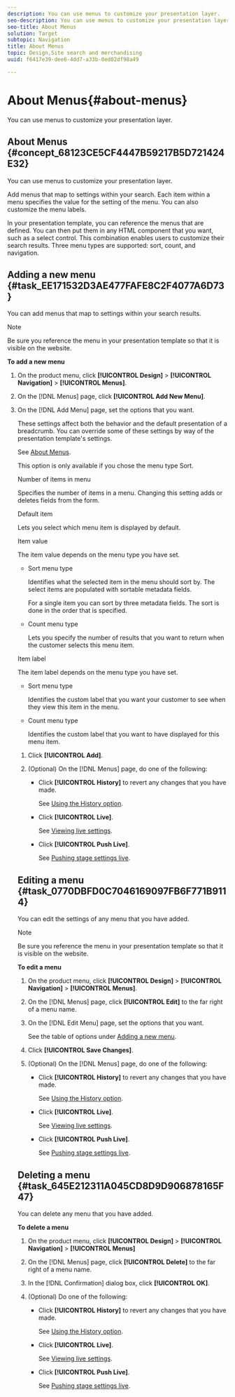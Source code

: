 ```yaml
---
description: You can use menus to customize your presentation layer.
seo-description: You can use menus to customize your presentation layer.
seo-title: About Menus
solution: Target
subtopic: Navigation
title: About Menus
topic: Design,Site search and merchandising
uuid: f6417e39-dee6-4dd7-a33b-0ed02df98a49

---
```


# About Menus{#about-menus}

You can use menus to customize your presentation layer.

## About Menus {#concept_68123CE5CF4447B59217B5D721424E32}

You can use menus to customize your presentation layer. 

Add menus that map to settings within your search. Each item within a menu specifies the value for the setting of the menu. You can also customize the menu labels.

In your presentation template, you can reference the menus that are defined. You can then put them in any HTML component that you want, such as a select control. This combination enables users to customize their search results. Three menu types are supported: sort, count, and navigation. 

## Adding a new menu {#task_EE171532D3AE477FAFE8C2F4077A6D73}

You can add menus that map to settings within your search results.

<!-- 

t_adding_a_new_menu.xml

 -->

>[!NOTE]
>
>Be sure you reference the menu in your presentation template so that it is visible on the website.

**To add a new menu** 

1. On the product menu, click **[!UICONTROL Design]** > **[!UICONTROL Navigation]** > **[!UICONTROL Menus]**.
1. On the [!DNL Menus] page, click **[!UICONTROL Add New Menu]**.
1. On the [!DNL Add Menu] page, set the options that you want.

   These settings affect both the behavior and the default presentation of a breadcrumb. You can override some of these settings by way of the presentation template's settings.

   See [About Menus](../c-about-design-menu/c-about-menus.md#concept_68123CE5CF4447B59217B5D721424E32).

   <!-- 

r_add_menu_options.xml

 -->

<table id="table_C5641613476D4B0B8A4916C84FB4ACD9"> 
 <thead> 
  <tr> 
   <th colname="col1" class="entry"> <p>Option </p> </th> 
   <th colname="col2" class="entry"> <p>Description </p> </th> 
  </tr> 
 </thead>
 <tbody> 
  <tr> 
   <td colname="col1"> <p>Menu Name </p> </td> 
   <td colname="col2"> <p>Name of the menu. </p> </td> 
  </tr> 
  <tr> 
   <td colname="col1"> <p>Menu type </p> </td> 
   <td colname="col2"> <p>Sets one of the following three menu types: </p> <p> 
     <ul id="ul_7E66ACC1DA494B20BEC3B0B2CCAB103A"> 
      <li id="li_D81876660A8B48AFB70D3317063FBF6F"> <span class="uicontrol"> Sort </span> <p>Organizes your search by any of your defined metadata types. </p> <p>For example, you might define a sort menu with the following metadata types: three items of relevance; a custom metadata field such as an availability code; and price. The three items can be given the labels "Sort by Relevance", "Sort by Availability", and "Sort by Price", respectively. When you include this in your presentation template, the customer can use this control to sort their search results. </p> </li> 
      <li id="li_63AE06B544B64DCAA8C55031B3DFFFF7"> <span class="uicontrol"> Count </span> <p>Defines the number of search results to show. This menu type maps to the cgi parameter <span class="varname"> sp_c </span>. </p> <p>See <a href="../c-appendices/c-cgiparameters.md#reference_582E85C3886740C98FE88CA9DF7918E8" format="dita" scope="local"> Backend search CGI parameters </a>. </p> </li> 
      <li id="li_EEC810D420FF41498ECE49EBAAB33BE5"> <span class="uicontrol"> Navigation </span> <p>Specifies a set of static URLs that are associated with menu items. Typically, a navigation menu is used to create a top-level navigation bar on your search results page. </p> <p>For example, you could create a menu that has women, men, boys, and girls where the menu items would be something like the following: 
        <userinput>
          /?q1=womens;x1=gender 
        </userinput>, 
        <userinput>
          /?q1=mens;x1=gender 
        </userinput> </p> </li> 
     </ul> </p> </td> 
  </tr> 
  <tr> 
   <td colname="col1"> <p>Merchandising </p> 
    <!--DONT' KNOW WHAT THIS DOES--> </td> 
   <td colname="col2"> <p>This option is only available if you chose the menu type <span class="uicontrol"> Sort. </span> </p> </td> 
  </tr> 
  <tr> 
   <td colname="col1"> <p>Number of items in menu </p> </td> 
   <td colname="col2"> <p>Specifies the number of items in a menu. Changing this setting adds or deletes fields from the form. </p> </td> 
  </tr> 
  <tr> 
   <td colname="col1"> <p>Default item </p> </td> 
   <td colname="col2"> <p>Lets you select which menu item is displayed by default. </p> </td> 
  </tr> 
  <tr> 
   <td colname="col1"> <p>Item value </p> </td> 
   <td colname="col2"> <p>The item value depends on the menu type you have set. </p> 
    <ul id="ul_2F14E6AA673640578A2D5161FD9D13EF"> 
     <li id="li_5017EC6E4ACB4B8E99E0AA61CBAAFFAE"> Sort menu type <p>Identifies what the selected item in the menu should sort by. The select items are populated with sortable metadata fields. </p> <p>For a single item you can sort by three metadata fields. The sort is done in the order that is specified. </p> </li> 
     <li id="li_CC6BAFBF969C4367A71B55F08E0758D1"> Count menu type <p>Lets you specify the number of results that you want to return when the customer selects this menu item. </p> </li> 
    </ul> </td> 
  </tr> 
  <tr> 
   <td colname="col1"> <p>Item label </p> </td> 
   <td colname="col2"> <p>The item label depends on the menu type you have set. </p> 
    <ul id="ul_957BF01235F84748B5EB7062D6AEAC41"> 
     <li id="li_03FB2E2C96134A2B8E08154F87F0CD55"> Sort menu type <p>Identifies the custom label that you want your customer to see when they view this item in the menu. </p> </li> 
     <li id="li_C9FE2BC46D9443FB85FEB837C7CA45E1"> Count menu type <p>Identifies the custom label that you want to have displayed for this menu item. </p> </li> 
    </ul> </td> 
  </tr> 
 </tbody> 
</table>

1. Click **[!UICONTROL Add]**.
1. (Optional) On the [!DNL Menus] page, do one of the following:

    * Click **[!UICONTROL History]** to revert any changes that you have made.

      See [Using the History option](../t-using-the-history-option.md#task_70DD3F87A67242BBBD2CB27156F43002). 
    
    * Click **[!UICONTROL Live]**.

      See [Viewing live settings](../c-about-staging.md#task_401A0EBDB5DB4D4CA933CBA7BECDC10F). 
    
    * Click **[!UICONTROL Push Live]**.

      See [Pushing stage settings live](../c-about-staging.md#task_44306783B4C0408AAA58B471DAF2D9A4).

## Editing a menu {#task_0770DBFD0C7046169097FB6F771B9114}

You can edit the settings of any menu that you have added.

<!-- 

t_editing_a_menu.xml

 -->

>[!NOTE]
>
>Be sure you reference the menu in your presentation template so that it is visible on the website.

**To edit a menu** 

1. On the product menu, click **[!UICONTROL Design]** > **[!UICONTROL Navigation]** > **[!UICONTROL Menus]**.
1. On the [!DNL Menus] page, click **[!UICONTROL Edit]** to the far right of a menu name.
1. On the [!DNL Edit Menu] page, set the options that you want.

   See the table of options under [Adding a new menu](../c-about-design-menu/c-about-menus.md#task_EE171532D3AE477FAFE8C2F4077A6D73). 
1. Click **[!UICONTROL Save Changes]**.
1. (Optional) On the [!DNL Menus] page, do one of the following:

    * Click **[!UICONTROL History]** to revert any changes that you have made.

      See [Using the History option](../t-using-the-history-option.md#task_70DD3F87A67242BBBD2CB27156F43002). 
    
    * Click **[!UICONTROL Live]**.

      See [Viewing live settings](../c-about-staging.md#task_401A0EBDB5DB4D4CA933CBA7BECDC10F). 
    
    * Click **[!UICONTROL Push Live]**.

      See [Pushing stage settings live](../c-about-staging.md#task_44306783B4C0408AAA58B471DAF2D9A4).

## Deleting a menu {#task_645E212311A045CD8D9D906878165F47}

You can delete any menu that you have added.

<!-- 

t_deleting_a_menu.xml

 -->

**To delete a menu** 

1. On the product menu, click **[!UICONTROL Design]** > **[!UICONTROL Navigation]** > **[!UICONTROL Menus]**
1. On the [!DNL Menus] page, click **[!UICONTROL Delete]** to the far right of a menu name.
1. In the [!DNL Confirmation] dialog box, click **[!UICONTROL OK]**.
1. (Optional) Do one of the following:

    * Click **[!UICONTROL History]** to revert any changes that you have made.

      See [Using the History option](../t-using-the-history-option.md#task_70DD3F87A67242BBBD2CB27156F43002). 
    
    * Click **[!UICONTROL Live]**.

      See [Viewing live settings](../c-about-staging.md#task_401A0EBDB5DB4D4CA933CBA7BECDC10F). 
    
    * Click **[!UICONTROL Push Live]**.

      See [Pushing stage settings live](../c-about-staging.md#task_44306783B4C0408AAA58B471DAF2D9A4).

